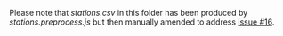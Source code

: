 Please note that _stations.csv_ in this folder has been produced by _stations.preprocess.js_ but then manually amended to address [issue #16](https://github.com/theodi/FNR_Analysis/issues/16).